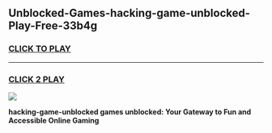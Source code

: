 
## Unblocked-Games-hacking-game-unblocked-Play-Free-33b4g
<h3>
<a href="https://premium76.site?title=hacking-game-unblocked&ref=18A1">CLICK TO PLAY</a></h3>
<hr>

<h3>
<a href="https://premium76.site?title=hacking-game-unblocked&ref=18A1">CLICK 2 PLAY</a>
  
</h3>

<a href="https://premium76.site?title=hacking-game-unblocked&ref=18A1"><img src="https://clearcache.store/games.png"></a>


**hacking-game-unblocked games unblocked: Your Gateway to Fun and Accessible Online Gaming**
